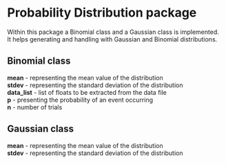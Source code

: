 # Probability Distribution package
Within this package a Binomial class and a Gaussian class is implemented.\
It helps generating and handling with Gaussian and Binomial distributions.

## Binomial class
**mean** - representing the mean value of the distribution\
**stdev** - representing the standard deviation of the distribution\
**data_list** -  list of floats to be extracted from the data file\
**p** - presenting the probability of an event occurring\
**n** - number of trials
        
## Gaussian class
**mean** - representing the mean value of the distribution\
**stdev** - representing the standard deviation of the distribution